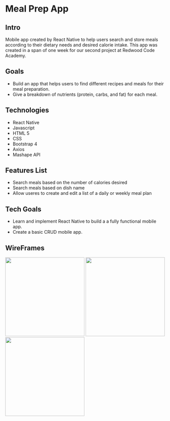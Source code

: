 # Meal Prep App

## Intro
 Mobile app created by React Native to help users search and store meals according to their dietary needs and desired calorie intake.  This app was created in a span of one week for our second project at Redwood Code Academy.

## Goals
- Build an app that helps users to find different recipes and meals for their meal preparation.
- Give a breakdown of nutrients (protein, carbs, and fat) for each meal.


## Technologies
- React Native
- Javascript
- HTML 5
- CSS
- Bootstrap 4
- Axios
- Mashape API

## Features List
- Search meals based on the number of calories desired
- Search meals based on dish name
- Allow useres to create and edit a list of a daily or weekly meal plan

## Tech Goals
- Learn and implement React Native to build a a fully functional mobile app.
- Create a basic CRUD mobile app.

## WireFrames
<div className="row">
    <img src="https://i.imgur.com/ShsNPLB.png" width="250">
    <img src="https://i.imgur.com/fAnAaGC.png" width="250">
    <img src="https://i.imgur.com/AhTDu2V.png" width="250">
</div>


